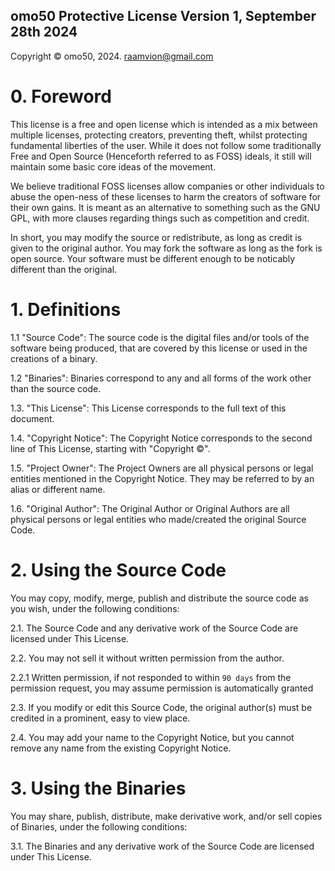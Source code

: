 ## omo50 Protective License Version 1, September 28th 2024

Copyright © omo50, 2024. <raamvion@gmail.com>

# 0. Foreword

This license is a free and open license which is intended as a mix between multiple licenses, protecting creators, preventing theft, whilst protecting fundamental liberties of the user. While it does not follow some traditionally Free and Open Source (Henceforth referred to as FOSS) ideals, it still will maintain some basic core ideas of the movement.

We believe traditional FOSS licenses allow companies or other individuals to abuse the open-ness of these licenses to harm the creators of software for their own gains.
It is meant as an alternative to something such as the GNU GPL, with more clauses regarding things such as competition and credit.

In short, you may modify the source or redistribute, as long as credit is given to the original author. You may fork the software as long as the fork is open source. Your software must be different enough to be noticably different than the original. 

# 1. Definitions

1.1 "Source Code":
The source code is the digital files and/or tools of the software being produced, that are covered by this license or used in the creations of a binary.

1.2 "Binaries":
Binaries correspond to any and all forms of the work other than the source code.

1.3. "This License":
This License corresponds to the full text of this document.

1.4. "Copyright Notice": 
The Copyright Notice corresponds to the second line of This License, starting with "Copyright ©".

1.5. "Project Owner":
The Project Owners are all physical persons or
legal entities mentioned in the Copyright Notice. They may be referred to by
an alias or different name.

1.6. "Original Author":
The Original Author or Original Authors are all physical persons or legal entities who made/created the original Source Code.

# 2. Using the Source Code
You may copy, modify, merge, publish and distribute the source code as you wish, under the following conditions:

2.1.
The Source Code and any derivative work of the Source Code are licensed
under This License.

2.2.
You may not sell it without written permission from the author.

2.2.1
Written permission, if not responded to within ``90 days`` from the permission request, you may assume permission is automatically granted

2.3.
If you modify or edit this Source Code, the original author(s) must be credited in a prominent, easy to view place.

2.4. 
You may add your name to the Copyright Notice, but you cannot remove
any name from the existing Copyright Notice.

# 3. Using the Binaries

You may share, publish, distribute, make derivative work, and/or sell copies
of Binaries, under the following conditions:

3.1.
The Binaries and any derivative work of the Source Code are licensed
under This License.
